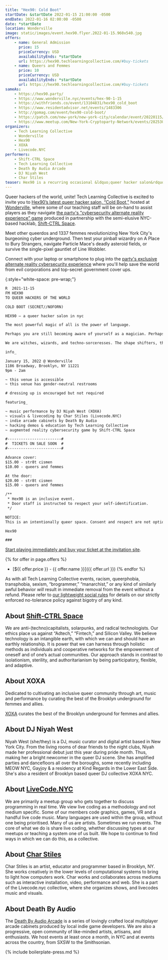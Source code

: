 ```yaml
---
title: "Hex90: Cold Boot"
startDate: &startDate 2022-01-15 21:00:00 -0500
endDate: 2022-01-16 02:00:00 -0500
date: *startDate
location: Wonderville
image: static/images/event.hex90.flyer.2022-01-15.960x540.jpg
offers:
    - name: General Admission
      price: 15
      priceCurrency: USD
      availabilityEnds: *startDate
      url: https://hex90.techlearningcollective.com/#buy-tickets
    - name: Queers and Femmes
      price: 10
      priceCurrency: USD
      availabilityEnds: *startDate
      url: https://hex90.techlearningcollective.com/#buy-tickets
sameAs:
    - https://hex90.party/
    - https://www.wonderville.nyc/events/hex-90-1-15
    - https://withfriends.co/event/13104831/hex90_cold_boot
    - https://www.residentadvisor.net/events/1483306
    - http://gomag.com/event/hex90-cold-boot/
    - https://patch.com/new-york/new-york-city/calendar/event/20220115/1622829/hex90-cold-boot
    - https://www.meetup.com/New-York-Cryptoparty-Network/events/282530018/
organizers:
    - Tech Learning Collective
    - Wonderville
    - Hex90
    - XOXA
    - Livecode.NYC
performers:
    - Shift-CTRL Space
    - Tech Learning Collective
    - Death By Audio Arcade
    - DJ Niyah West
    - Char Stiles
teaser: Hex90 is a recurring occasional &ldquo;queer hacker salon&rdquo; featuring music, visuals, special performances, and unique experiences that mix technology, queer culture, art, and late-night partying of course! And they&rsquo;re back for a sequel! Tech Learning Collective is sending our cybersecurity instructors to the Hex90 party to help party-goers navigate the event&rsquo;s exclusive, physical-world cybersecurity component.
---
```


Queer hackers of the world, unite! Tech Learning Collective is excited to invite you to [Hex90&rsquo;s latest queer hacker salon, &ldquo;Cold Boot,&rdquo;](https://hex90.party/) hosted at [Wonderville](https://wonderville.nyc/), where some of our teaching staff will be on-hand to assist players as they navigate [the party's "cybersecurity alternate reality experience" game](https://hex90.party/trailer.html) produced in partnership with the semi-elusive NYC-based hacklab, [Shift-CTRL Space](https://shiftctrl.space/).

Meet other queerdos and 1337 femmes revolutionizing New York City's burgeoning cyber underground. Then test your pinball wizardry on A Place to Bury Strangers, navigate Particle Mace's deadly asteroid fields, or survive the single-pixel gauntlet of Line Wobbler.

Connect with your laptop or smartphone to plug into the [party's exclusive alternate reality cybersecurity experience](https://hex90.party/trailer.html) where you'll help save the world from evil corporations and top-secret government cover ups.

{:style="white-space: pre-wrap;"}
```txt
R  2021-11-15
FM HEX90
TO QUEER HACKERS OF THE WORLD

COLD BOOT (SECRET//NOFORN)

HEX90 — a queer hacker salon in nyc

The most powerful magic of all is the power of language.

Perhaps you are still becoming aware of yourself as a magician. Perhaps you can already code, but don't feel connected to the vibrating silicon enchanting your every keypress when you inscribe your intentions as spell-craft into your computer. Perhaps you don't yet know how to write the proper incantations, but already feel strangely drawn to the arcane sigils and symbols animating the metal and electric fires in your machine.

We are witches, wizards, and techno-sorceresses. The shape shifters, the body-changers, the tele-mindful whose technology is humanity and connection itself. We were the original programmers, the first hackers. And now, we are returning.

info_

January 15, 2022 @ Wonderville
1186 Broadway, Brooklyn, NY 11221
9pm - 2am

~ this venue is accessible
~ this venue has gender-neutral restrooms

# dressing up is encouraged but not required

featuring_

~ music performance by DJ Niyah West (XOXA)
~ visuals & livecoding by Char Stiles (Livecode.NYC)
~ indie arcade cabinets by Death By Audio
~ hacking demos & education by Tech Learning Collective
~ augmented reality cybersecurity game by Shift-CTRL Space

#------------------------#
#  TICKETS ON SALE SOON  #
#------------------------#

Advance cover:
$15.00 - str8t cismen
$10.00 - queers and femmes

At the door:
$20.00 - str8t cismen
$15.00 - queers and femmes

/**
 * Hex90 is an inclusive event.
 * Door staff is instructed to respect your self-identification.
 */

NOTICE:
This is an intentionally queer space. Consent and respect are not optional! Anyone acting shitty will be removed immediately without a refund. No amount of racism, queerphobia, transphobia, or sexism will be tolerated. This event is a celebration of queer hacking for queer hackers, not for Silicon Valley entrepreneurs, brogrammers, or BitCoin bros. Don't piss off the hackers. ;)

Hex90

###
```

[Start playing immediately and buy your ticket at the invitation site](https://hex90.party/).

{% for offer in page.offers %}
* [${{ offer.price }} - {{ offer.name }}]({{ offer.url }})
{% endfor %}

As with all Tech Learning Collective events, racism, queerphobia, transphobia, sexism, “brogrammer,” “manarchist,” or any kind of similarly awful behavior *will* result in immediate removal from the event without a refund. Please refer to [our lightweight social rules](https://github.com/AnarchoTechNYC/meta/wiki/Social-rules) for details on our strictly enforced no-tolerance policy against bigotry of any kind.

## About [Shift-CTRL Space](https://shiftctrl.space/)

We are anti-(techno)capitalists, solarpunks, and radical technologists. Our ethics place us against &ldquo;Adtech,&rdquo; &ldquo;Fintech,&rdquo; and Silicon Valley. We believe technology is an intangible earth, with which we can and should have an earthly relationship. It is power that we can harness through holistic methods as individuals and cooperative networks for the empowerment of oneself and of one&rsquo;s actual communities. Our approach stands in contrast to isolationism, sterility, and authoritarianism by being participatory, flexible, and adaptive.

## About XOXA

Dedicated to cultivating an inclusive queer community through art, music and performance by curating the best of the Brooklyn underground for femmes and allies.

[XOXA](https://xoxanyc.com/) curates the best of the Brooklyn underground for femmes and allies.

## About DJ Niyah West

Niyah West (she/they) is a DJ, music curator and digital artist based in New York City. From the living rooms of dear friends to the night clubs, Niyah made her professional debut just this year during pride month. Thus, making her a bright newcomer in the queer DJ scene. She has amplified parties and dancefloors all over the boroughs, some recently including MEOW NYC, Gayjoy & a residency at Kind Regards in the Lower East Side. She's also a resident of Brooklyn based queer DJ collective XOXA NYC.

## About [LiveCode.NYC](https://livecode.nyc/)

We are primarily a meetup group who gets together to discuss programming in real time. We view live coding as a methodology and not medium specific. Some of our members code graphics, games, VR and a handful live code music. Many languages are used within the group, without one being prioritised. Many of us are artists. Sometimes we run events. The core of what we do is share live coding, whether discussing types at our meetups or teaching a system one of us built. We hope to continue to find ways in which we can do this, as a collective.

## About [Char Stiles](http://charstiles.com/)

Char Stiles is an artist, educator and programmer based in Brooklyn, NY. She works creatively in the lower levels of computational systems to bring to light how computers work. Char works and collaborates across mediums such as interactive installation, video, performance and web. She is a part of the Livecode.nyc collective, where she organizes shows, and livecodes music and visuals.

## About Death By Audio

The [Death By Audio Arcade](https://www.deathbyaudioarcade.com/) is a series of lovingly crafted local multiplayer arcade cabinets produced by local indie game developers. We are also a progressive, open community of like-minded artists, artisans, and enthusiasts. We host events at least once a month, in NYC and at events across the country, from SXSW to the Smithsonian.

{% include boilerplate-press.md %}
